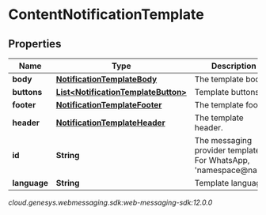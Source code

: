 # ContentNotificationTemplate


## Properties

| Name | Type | Description | Notes |
| ------------ | ------------- | ------------- | ------------- |
| **body** | [**NotificationTemplateBody**](NotificationTemplateBody) | The template body. |  |
| **buttons** | [**List&lt;NotificationTemplateButton&gt;**](NotificationTemplateButton) | Template buttons |  [optional] |
| **footer** | [**NotificationTemplateFooter**](NotificationTemplateFooter) | The template footer. |  [optional] |
| **header** | [**NotificationTemplateHeader**](NotificationTemplateHeader) | The template header. |  [optional] |
| **id** | **String** | The messaging provider template ID. For WhatsApp, 'namespace@name'. |  [optional] |
| **language** | **String** | Template language. |  [optional] |




_cloud.genesys.webmessaging.sdk:web-messaging-sdk:12.0.0_
